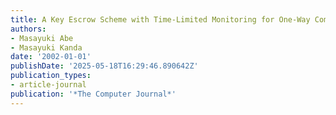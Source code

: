 ```yaml
---
title: A Key Escrow Scheme with Time-Limited Monitoring for One-Way Communication
authors:
- Masayuki Abe
- Masayuki Kanda
date: '2002-01-01'
publishDate: '2025-05-18T16:29:46.890642Z'
publication_types:
- article-journal
publication: '*The Computer Journal*'
---
```

